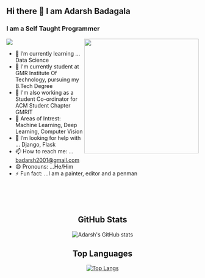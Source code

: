 ## Hi there 👋 I am Adarsh Badagala
### I am a Self Taught Programmer


<div align="top">
  <img align="right" src="https://github.com/BadagalaAdarsh/SomeshSir/blob/master/ezgif.com-gif-maker.gif" width="300" height="300" />
</div>


![](https://komarev.com/ghpvc/?username=BadagalaAdarsh&color=green)


- 🌱 I’m currently learning ... Data Science
- 👨‍ I'm currently student at GMR Institute Of Technology, pursuing my B.Tech Degree
- 🚀 I'm also working as a Student Co-ordinator for ACM Student Chapter GMRIT
- 🤔 Areas of Intrest: Machine Learning, Deep Learning, Computer Vision
- 🥺 I’m looking for help with ... Django, Flask
- 📫 How to reach me: ... badarsh2001@gmail.com
- 😄 Pronouns: ...He/Him
- ⚡ Fun fact: ...I am a painter, editor and a penman

<br>
<br>
<br>

<div align="center">
  <h2>GitHub Stats </h2>
</div>



<div align="center">

![Adarsh's GitHub stats](https://github-readme-stats.vercel.app/api?username=BadagalaAdarsh&show_icons=true&theme=highcontrast)
</div>

<div align="center">
  <h2>Top Languages</h2>
</div>



<div align="center">

[![Top Langs](https://github-readme-stats.vercel.app/api/top-langs/?username=BadagalaAdarsh&layout=compact&langs_count=10&show_icons=true&theme=highcontrast)](https://github.com/anuraghazra/github-readme-stats)

</div>
